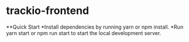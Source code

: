 # trackio-frontend

**Quick Start
*Install dependencies by running yarn or npm install.
*Run yarn start or npm run start to start the local development server.
